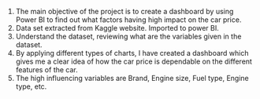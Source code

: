 1)	The main objective of the project is to create a dashboard by using Power BI to find out what factors having high impact on the car price.
2)	Data set extracted from Kaggle website. Imported to power BI.
3)	Understand the dataset, reviewing what are the variables given in the dataset.
4)	By applying different types of charts, I have created a dashboard which gives me a clear idea of how the car price is dependable on the different features of the car.
5)	The high influencing variables are Brand, Engine size, Fuel type, Engine type, etc.
